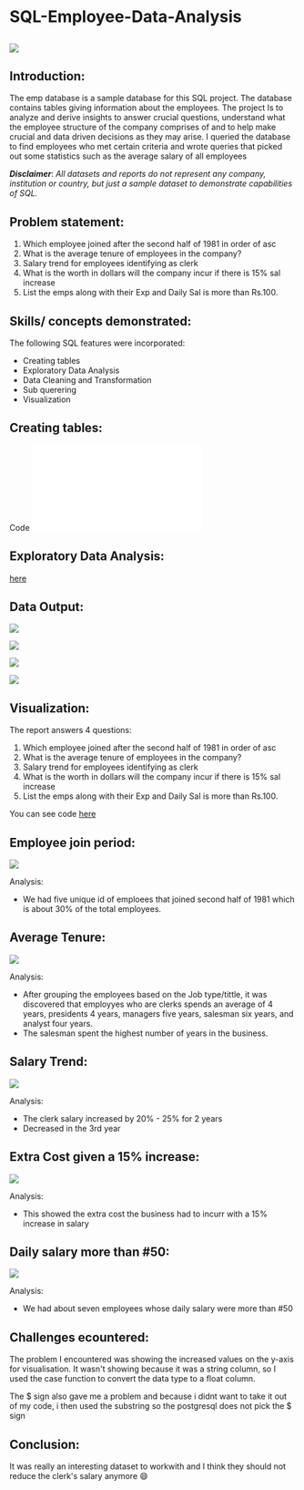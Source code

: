 # SQL-Employee-Data-Analysis

![](intro.image.jpeg)
---

## Introduction:

The emp database is a sample database for this SQL project. The database contains tables giving information about the employees. The project Is to analyze and derive insights to answer crucial questions, understand what the employee structure of the company comprises of and to help make crucial and data driven decisions as they may arise.
I queried the database to find employees who met certain criteria and wrote queries that picked out some statistics such as the average salary of all employees

**_Disclaimer_**: _All datasets and reports do not represent any company, institution or country, but just a sample dataset to demonstrate capabilities of SQL._

## Problem statement:

1. Which employee joined after the second half of 1981 in order of asc
2. What is the average tenure of employees in the company? 
3. Salary trend for employees identifying as clerk
4. What is the worth in dollars will the company incur if there is 15% sal increase
5. List the emps along with their Exp and Daily Sal is more than Rs.100.

## Skills/ concepts demonstrated:

The following SQL features were incorporated:
- Creating tables
- Exploratory Data Analysis 
- Data Cleaning and Transformation
- Sub querering
- Visualization

## Creating tables:

Code
![](create.sql)

## Exploratory Data Analysis:

[here](https://github.com/<rubytechme>/<SQL-employee-Data-Analysis>/blob/master/<directory>/<problemstatement.sql>)

## Data Output:

![](union.JPG)

![](hiredate.JPG)

![](after1981.JPG)

![](avgsalpres.JPG)


## Visualization:

The report answers 4 questions:
1. Which employee joined after the second half of 1981 in order of asc
2. What is the average tenure of employees in the company? 
3. Salary trend for employees identifying as clerk
4. What is the worth in dollars will the company incur if there is 15% sal increase
5. List the emps along with their Exp and Daily Sal is more than Rs.100.

You can see code [here](https://github.com/rubytechme/SQL-employee-Data-Analysis/blob/main/problemstatement.sql)
	


## Employee join period:

![](problem1.png)

Analysis:
- We had five unique id of emploees that joined second half of 1981 which is about 30% of the total employees.

## Average Tenure:

![](problem2.png)

Analysis:
- After grouping the employees based on the Job type/tittle, it was discovered that employyes who are clerks spends an average of 4 years, presidents 4 years, managers five years, salesman six years, and analyst four years.
- The salesman spent the highest number of years in the business.

## Salary Trend:

![](problem3.png)

Analysis:
- The clerk salary increased by 20% - 25% for 2 years  
- Decreased in the 3rd year

## Extra Cost given a 15% increase:

![](problem4.png)

Analysis:
- This showed the extra cost the business had to incurr with a 15% increase in salary 

## Daily salary more than #50:

![](problem5.png)

Analysis:
- We had about seven employees whose daily salary were more than #50 

## Challenges ecountered:

The problem I encountered was showing the increased values on the y-axis for visualisation. It wasn't showing because it was a string column, so I used the case function to convert the data type to a float column.

The $ sign also gave me a problem and because i didnt want to take it out of my code, i then used the substring so the postgresql does not pick the $ sign 

## Conclusion:
It was really an interesting dataset to workwith and I think they should not reduce the clerk's salary anymore 😄

